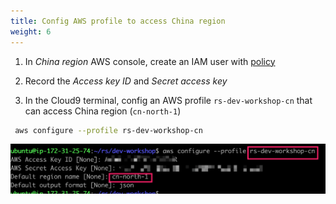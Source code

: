 ```yaml
---
title: Config AWS profile to access China region
weight: 6
---
```

1. In *China region* AWS console, create an IAM user with [policy](https://github.com/gcr-solutions/recommender-system-dev-workshop-code/blob/main/scripts/role/gcr-rs-role.json) 

2. Record the *Access key ID* and *Secret access key*

3. In the Cloud9 terminal, config an AWS profile `rs-dev-workshop-cn` that can access China region (`cn-north-1`) 
```sh 
 aws configure --profile rs-dev-workshop-cn
```
![cn aws profile ](/images/cn-aws-profile.png)



